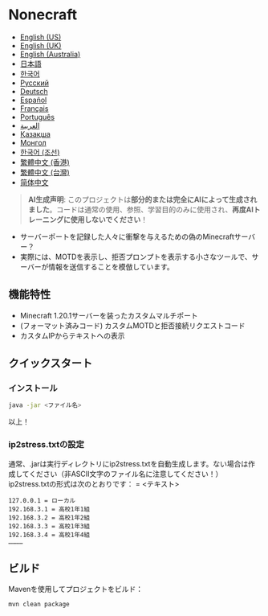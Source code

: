 # Nonecraft

- [English (US)](READMEs/README_en_us.md)
- [English (UK)](READMEs/README_en_gb.md)
- [English (Australia)](READMEs/README_en_au.md)
- [日本語](READMEs/README_ja_jp.md)
- [한국어](READMEs/README_ko_kr.md)
- [Русский](READMEs/README_ru_ru.md)
- [Deutsch](READMEs/README_de_de.md)
- [Español](READMEs/README_es_es.md)
- [Français](READMEs/README_fr_fr.md)
- [Português](READMEs/README_pt_pt.md)
- [العربية](READMEs/README_ar_sa.md)
- [Қазақша](READMEs/README_kk_kz.md)
- [Монгол](READMEs/README_mn_mn.md)
- [한국어 (조선)](READMEs/README_ko_kp.md)
- [繁體中文 (香港)](READMEs/README_zh_hk.md)
- [繁體中文 (台灣)](READMEs/README_zh_tw.md)
- [简体中文](READMEs/README_zh_cn.md)

> **AI生成声明**: このプロジェクトは**部分的または完全にAIによって生成されました**。コードは通常の使用、参照、学習目的のみに使用され、**再度AIトレーニングに使用しないでください**！

- サーバーポートを記録した人々に衝撃を与えるための偽のMinecraftサーバー？
- 実際には、MOTDを表示し、拒否プロンプトを表示する小さなツールで、サーバーが情報を送信することを模倣しています。

## 機能特性

- Minecraft 1.20.1サーバーを装ったカスタムマルチポート
- (フォーマット済みコード) カスタムMOTDと拒否接続リクエストコード
- カスタムIPからテキストへの表示

## クイックスタート

### インストール

```bash
java -jar <ファイル名>
```
以上！

### ip2stress.txtの設定

通常、.jarは実行ディレクトリにip2stress.txtを自動生成します。ない場合は作成してください（非ASCII文字のファイル名に注意してください！）
ip2stress.txtの形式は次のとおりです：
<IP> = <テキスト>
```text
127.0.0.1 = ローカル
192.168.3.1 = 高校1年1組
192.168.3.2 = 高校1年2組
192.168.3.3 = 高校1年3組
192.168.3.4 = 高校1年4組
…………
```

## ビルド

Mavenを使用してプロジェクトをビルド：

```bash
mvn clean package
```